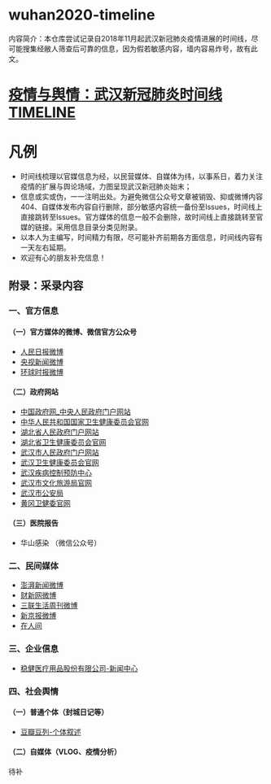 wuhan2020-timeline
====================
内容简介：本仓库尝试记录自2018年11月起武汉新冠肺炎疫情进展的时间线，尽可能搜集经敝人筛查后可靠的信息，因为假若敏感内容，墙内容易炸号，故有此文。<br>

[疫情与舆情：武汉新冠肺炎时间线TIMELINE](https://github.com/Pratitya/wuhan2020-timeline/blob/master/%E6%97%B6%E9%97%B4%E7%BA%BFTIMELINE.md)
===========================================================

凡例
====
*  时间线梳理以官媒信息为经，以民营媒体、自媒体为纬，以事系日，着力关注疫情的扩展与舆论场域，力图呈现武汉新冠肺炎始末；
*  信息或实或伪，一一注明出处。为避免微信公众号文章被销毁、抑或微博内容404、自媒体发布内容自行删除，部分敏感内容统一备份至Issues，时间线上直接跳转至Issues。官方媒体的信息一般不会删除，故时间线上直接跳转至官媒的链接。采用信息目录分类见附录。
*  以本人为主编写，时间精力有限，尽可能补齐前期各方面信息，时间线内容有一天左右延期。
*  欢迎有心的朋友补充信息！

## 附录：采录内容
### 一、官方信息
#### （一）官方媒体的微博、微信官方公众号
* [人民日报微博](https://weibo.com/rmrb?topnav=1&wvr=6&topsug=1&is_hot=1)<br>
* [央视新闻微博](https://weibo.com/cctvxinwen)<br>
* [环球时报微博](https://weibo.com/huanqiushibaoguanwei?refer_flag=1001030103_&is_hot=1)<br>
#### （二）政府网站
* [中国政府网_中央人民政府门户网站](http://www.gov.cn/)<br>
* [中华人民共和国国家卫生健康委员会官网](http://www.nhc.gov.cn/)<br>
* [湖北省人民政府门户网站](http://www.hubei.gov.cn/)<br>
* [湖北省卫生健康委员会官网](http://wjw.hubei.gov.cn/)<br>
* [武汉市人民政府门户网站](http://www.wuhan.gov.cn/)<br>
* [武汉卫生健康委员会官网](http://wjw.wuhan.gov.cn/)<br>
* [武汉疾病控制预防中心](http://www.whcdc.org/)
* [武汉市文化旅游局官网](http://wlj.wuhan.gov.cn/html/index.html)<br>
* [武汉市公安局](http://gaj.wuhan.gov.cn/jwgk/index.jhtml)
* [黄冈卫健委官网](http://wjw.hg.gov.cn/)
#### （三）医院报告
* 华山感染 （微信公众号）
### 二、民间媒体
* [澎湃新闻微博](https://weibo.com/thepapernewsapp)<br>
* [财新网微博](https://weibo.com/caixincn)<br>
* [三联生活周刊微博](https://weibo.com/lifeweek)<br>
* [新京报微博](https://weibo.com/xjb?is_hot=1)<br>
* [在人间](https://weibo.com/ifengweiguan)<br>
### 三、企业信息
* [稳健医疗用品股份有限公司-新闻中心](http://www.winnermedical.cn/cn/newslist.html)<br>
### 四、社会舆情
#### （一）普通个体（封城日记等）
* [豆瓣豆列-个体叙述](https://www.douban.com/doulist/122759092/)<br>
#### （二）自媒体（VLOG、疫情分析）
待补
